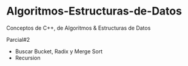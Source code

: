 # Algoritmos-Estructuras-de-Datos
Conceptos de C++, de Algoritmos &amp; Estructuras de Datos

Parcial#2 
- Buscar Bucket, Radix y Merge Sort
- Recursion
